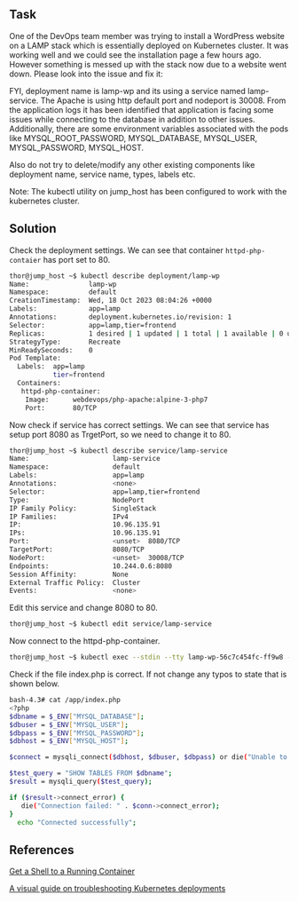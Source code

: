 ## Task
One of the DevOps team member was trying to install a WordPress website on a LAMP stack which is essentially deployed on Kubernetes cluster. It was working well and we could see the installation page a few hours ago. However something is messed up with the stack now due to a website went down. Please look into the issue and fix it:

FYI, deployment name is lamp-wp and its using a service named lamp-service. The Apache is using http default port and nodeport is 30008. From the application logs it has been identified that application is facing some issues while connecting to the database in addition to other issues. Additionally, there are some environment variables associated with the pods like MYSQL_ROOT_PASSWORD, MYSQL_DATABASE, MYSQL_USER, MYSQL_PASSWORD, MYSQL_HOST.

Also do not try to delete/modify any other existing components like deployment name, service name, types, labels etc.

Note: The kubectl utility on jump_host has been configured to work with the kubernetes cluster.
## Solution

Check the deployment settings. We can see that container `httpd-php-contaier` has port set to 80.
```sh
thor@jump_host ~$ kubectl describe deployment/lamp-wp 
Name:               lamp-wp
Namespace:          default
CreationTimestamp:  Wed, 18 Oct 2023 08:04:26 +0000
Labels:             app=lamp
Annotations:        deployment.kubernetes.io/revision: 1
Selector:           app=lamp,tier=frontend
Replicas:           1 desired | 1 updated | 1 total | 1 available | 0 unavailable
StrategyType:       Recreate
MinReadySeconds:    0
Pod Template:
  Labels:  app=lamp
           tier=frontend
  Containers:
   httpd-php-container:
    Image:      webdevops/php-apache:alpine-3-php7
    Port:       80/TCP
```
Now check if service has correct settings. We can see that service has setup port 8080 as TrgetPort, so we need to change it to 80.
```sh
thor@jump_host ~$ kubectl describe service/lamp-service 
Name:                     lamp-service
Namespace:                default
Labels:                   app=lamp
Annotations:              <none>
Selector:                 app=lamp,tier=frontend
Type:                     NodePort
IP Family Policy:         SingleStack
IP Families:              IPv4
IP:                       10.96.135.91
IPs:                      10.96.135.91
Port:                     <unset>  8080/TCP
TargetPort:               8080/TCP
NodePort:                 <unset>  30008/TCP
Endpoints:                10.244.0.6:8080
Session Affinity:         None
External Traffic Policy:  Cluster
Events:                   <none>
```
Edit this service and change 8080 to 80.
```sh
thor@jump_host ~$ kubectl edit service/lamp-service 
```
Now connect to the httpd-php-container.
```sh
thor@jump_host ~$ kubectl exec --stdin --tty lamp-wp-56c7c454fc-ff9w8 -- /bin/bash
```
Check if the file index.php is correct. If not change any typos to state that is shown below.
```sh
bash-4.3# cat /app/index.php 
<?php
$dbname = $_ENV["MYSQL_DATABASE"];
$dbuser = $_ENV["MYSQL_USER"];
$dbpass = $_ENV["MYSQL_PASSWORD"];
$dbhost = $_ENV["MYSQL_HOST"];

$connect = mysqli_connect($dbhost, $dbuser, $dbpass) or die("Unable to Connect to '$dbhost'");

$test_query = "SHOW TABLES FROM $dbname";
$result = mysqli_query($test_query);

if ($result->connect_error) {
   die("Connection failed: " . $conn->connect_error);
}
  echo "Connected successfully";
```


## References

[Get a Shell to a Running Container](https://kubernetes.io/docs/tasks/debug/debug-application/get-shell-running-container/)

[A visual guide on troubleshooting Kubernetes deployments](https://learnk8s.io/troubleshooting-deployments)
